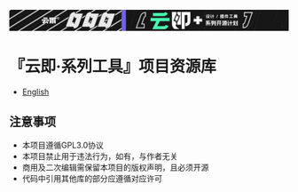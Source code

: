 ![logo](VI/banner_top_zh_dark.jpg)

# 『云即·系列工具』项目资源库
- [English](README.en.md)

## 注意事项
+ 本项目遵循GPL3.0协议
+ 本项目禁止用于违法行为，如有，与作者无关
+ 商用及二次编辑需保留本项目的版权声明，且必须开源
+ 代码中引用其他库的部分应遵循对应许可
